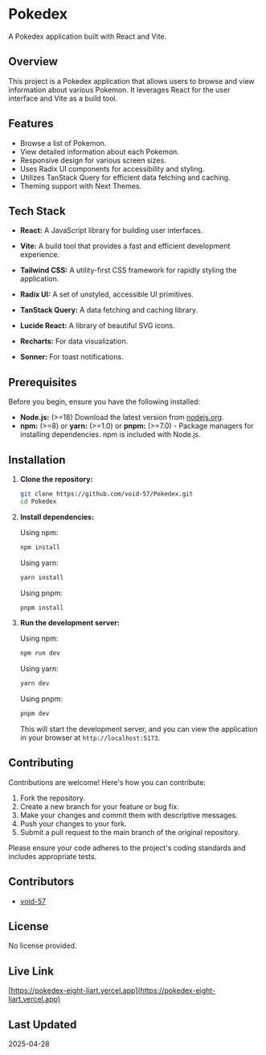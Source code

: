 
# Pokedex

A Pokedex application built with React and Vite.

## Overview

This project is a Pokedex application that allows users to browse and view information about various Pokemon. It leverages React for the user interface and Vite as a build tool.

## Features

*   Browse a list of Pokemon.
*   View detailed information about each Pokemon.
*   Responsive design for various screen sizes.
*   Uses Radix UI components for accessibility and styling.
*   Utilizes TanStack Query for efficient data fetching and caching.
*   Theming support with Next Themes.

## Tech Stack

*   **React:** A JavaScript library for building user interfaces.
*   **Vite:** A build tool that provides a fast and efficient development experience.
*   **Tailwind CSS:** A utility-first CSS framework for rapidly styling the application.
*   **Radix UI:** A set of unstyled, accessible UI primitives.
*   **TanStack Query:** A data fetching and caching library.
*   **Lucide React:** A library of beautiful SVG icons.

*   **Recharts:** For data visualization.
*   **Sonner:** For toast notifications.

## Prerequisites

Before you begin, ensure you have the following installed:

*   **Node.js:** (>=18)  Download the latest version from [nodejs.org](https://nodejs.org/).
*   **npm:** (>=8) or **yarn:** (>=1.0) or **pnpm:** (>=7.0) - Package managers for installing dependencies.  npm is included with Node.js.

## Installation

1.  **Clone the repository:**

    ```bash
    git clone https://github.com/void-57/Pokedex.git
    cd Pokedex
    ```

2.  **Install dependencies:**

    Using npm:

    ```bash
    npm install
    ```

    Using yarn:

    ```bash
    yarn install
    ```

    Using pnpm:

    ```bash
    pnpm install
    ```

3.  **Run the development server:**

    Using npm:

    ```bash
    npm run dev
    ```

    Using yarn:

    ```bash
    yarn dev
    ```

    Using pnpm:

    ```bash
    pnpm dev
    ```

    This will start the development server, and you can view the application in your browser at `http://localhost:5173`.

## Contributing

Contributions are welcome! Here's how you can contribute:

1.  Fork the repository.
2.  Create a new branch for your feature or bug fix.
3.  Make your changes and commit them with descriptive messages.
4.  Push your changes to your fork.
5.  Submit a pull request to the main branch of the original repository.

Please ensure your code adheres to the project's coding standards and includes appropriate tests.

## Contributors

*   [void-57](https://github.com/void-57)

## License

No license provided.

## Live Link

[https://pokedex-eight-liart.vercel.app](https://pokedex-eight-liart.vercel.app)

## Last Updated

2025-04-28
